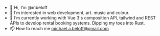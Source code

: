 - 👋 Hi, I’m @mbeloff
- 👀 I’m interested in web development, art. music and colour.
- 🌱 I’m currently working with Vue 3's composition API, tailwind and REST APIs to develop rental booking systems. Dipping my toes into Rust.
- 📫 How to reach me michael.a.beloff@gmail.com

<!---
mbeloff/mbeloff is a ✨ special ✨ repository because its `README.md` (this file) appears on your GitHub profile.
You can click the Preview link to take a look at your changes.
--->
